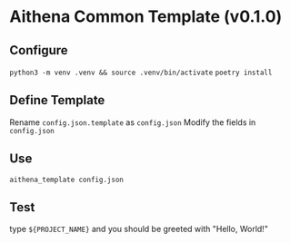 # Aithena Common Template (v0.1.0)

## Configure

`python3 -m venv .venv && source .venv/bin/activate`
`poetry install`

## Define Template

Rename `config.json.template` as `config.json`
Modify the fields in `config.json`

## Use

`aithena_template config.json`

## Test

type `${PROJECT_NAME}` and you should be greeted with "Hello, World!"